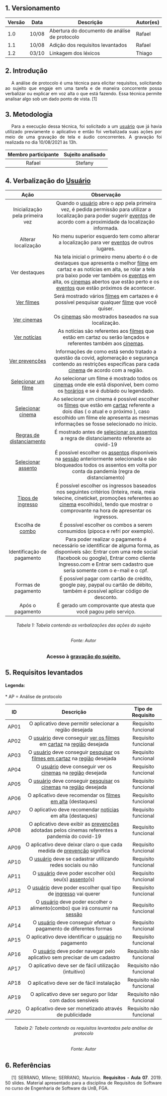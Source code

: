 ## 1. Versionamento

|Versão|Data|Descrição|Autor(es)|
|------|----|---------|---------|
|1.0|10/08|Abertura do documento de análise de protocolo|Rafael|
|1.1|10/08|Adição dos requisitos levantados|Rafael|
|1.2|03/10|Linkagem dos léxicos|Thiago|

## 2. Introdução

<p style="text-align: justify; text-indent: 20px">A análise de protocolo é uma técnica para elicitar requisitos, solicitando ao sujeito que engaje em uma tarefa e de maneira concorrente possa verbalizar ou explicar em voz alta o que está fazendo. Essa técnica permite analisar algo sob um dado ponto de vista. [1] </p>

## 3. Metodologia 
<p style="text-align: justify; text-indent: 20px">Para a execução dessa técnica, foi solicitado a um <a href="../../modelagem/lexicos/#usuario">usuário</a> que já havia utilizado previamente o aplicativo e então foi verbalizada suas ações por meio de uma gravação de tela e áudio concorrentes. A gravação foi realizada no dia 10/08/2021 às 13h. </p>

<center>

|Membro participante|Sujeito analisado|
|:--:|:--:|
|Rafael|Stefany|

</center>

## 4. Verbalização do [Usuário](../../modelagem/lexicos/#usuario)

|Ação|Observação|
|:---:|:---:|
| Inicialização pela primeira vez | Quando o [usuário](../../modelagem/lexicos/#usuario) abre o app pela primeira vez, é pedida permissão para utilizar a localização para poder sugerir [eventos](../../modelagem/lexicos/#filme) de acordo com a proximidade da localização informada.
|Alterar localização|No menu superior esquerdo tem como alterar a localização para ver [eventos](../../modelagem/lexicos/#filme) de outros lugares.|
| Ver destaques| Na tela inicial o primeiro menu aberto é o de destaques que apresenta o melhor [filme](../../modelagem/lexicos/#filme) em cartaz e as notícias em alta, se rolar a tela pra baixo pode ver também os [eventos](../../modelagem/lexicos/#filme) em alta, os [cinemas](../../modelagem/lexicos/#cinema) abertos que estão perto e os [eventos](../../modelagem/lexicos/#filme) que estão próximos de acontecer.|
|[Ver filmes](../../modelagem/lexicos/#visualizar-filme)|Será mostrado vários [filmes](../../modelagem/lexicos/#filme) em cartazes e é possível pesquisar qualquer [filme](../../modelagem/lexicos/#filme) que você quiser.|
|[Ver cinemas](../../modelagem/lexicos/#selecionar-cinema)| Os [cinemas](../../modelagem/lexicos/#cinema) são mostrados baseados na sua localização.|
|[Ver notícias](../../modelagem/lexicos/#ler-noticia)| As notícias são referentes aos [filmes](../../modelagem/lexicos/#filme) que estão em cartaz ou serão lançados e referentes também aos [cinemas](../../modelagem/lexicos/#cinema).|
|[Ver prevenções](../../modelagem/lexicos/#visualizar-prevencoes)| Informações de como está sendo tratado a questão da covid, aglomeração e segurança contendo as restrições específicas para cada [cinema](../../modelagem/lexicos/#cinema) de acordo com a região.|
|[Selecionar um filme](../../modelagem/lexicos/#visualizar-filme)| Ao selecionar um filme é mostrado todos os [cinemas](../../modelagem/lexicos/#cinema) onde ele está disponível, bem como os [horários](../../modelagem/lexicos/#sessao) e se é dublado ou legendado.|
|[Selecionar cinema](../../modelagem/lexicos/#selecionar-cinema)| Ao selecionar um cinema é possível escolher os [filmes](../../modelagem/lexicos/#filme) que estão em [cartaz](../../modelagem/lexicos/#filme-em-cartaz) referente a dois dias ( o atual e o próximo ), caso escolhido um filme ele apresenta as mesmas informações se fosse selecionado no ínicio.|
|[Regras de distanciamento](../../modelagem/lexicos/#visualizar-prevencoes)| É mostrado antes de [selecionar os assentos](../../modelagem/lexicos/#escolher-assento) a regra de distanciamento referente ao covid-19
|[Selecionar assento](../../modelagem/lexicos/#escolher-assento)| É possível escolher os [assentos](../../modelagem/lexicos/#assento) disponíveis na [sessão](../../modelagem/lexicos/#sessao) anteriormente selecionada e são bloqueados todos os assentos em volta por conta da pandemia (regra de distanciamento)
|[Tipos de ingresso](../../modelagem/lexicos/#ingresso)| É possível escolher os ingressos baseados nos seguintes critérios (Inteira, meia, meia telecine, cineticket, promoções referentes ao [cinema](../../modelagem/lexicos/#cinema) escolhido), tendo que mostrar o comprovante na hora de apresentar os ingressos.|
|Escolha de [combo](../../modelagem/lexicos/#acompanhamento)| É possível escolher os combos a serem consumidos (pipoca e refri por exemplo).
|Identificação de pagamento| Para poder realizar o pagamento é necessário se identificar de alguma forma, as disponíveis são: Entrar com uma rede social (facebook ou google), Entrar como cliente Ingresso.com e Entrar sem cadastro que seria somente com o e-mail e o cpf.|
|Formas de pagamento| É possível pagar com cartão de crédito, google pay, paypal ou cartão de débito, também é possível aplicar código de desconto.|
|Após o pagamento| É gerado um comprovante que atesta que você pagou pelo serviço.|

<h6 align = "center">Tabela 1: Tabela contendo as verbalizações das ações do sujeito</h6>
<h6 align = "center">Fonte: Autor</h6>

<center>
<h3> Acesso à <a href="https://drive.google.com/file/d/1wepFqr5pSS0Fe8-JQdHjwefvvhgvlwsO/view?usp=sharing">gravação do sujeito.</a></h3>
</center>




## 5. Requisitos levantados

<h4>Legenda:</h4>
* AP = Análise de protocolo
  
|ID|Descrição|Tipo de Requisito|
|:--:|:--:|:-----:|
|AP01|O aplicativo deve permitir selecionar a região desejada|Requisito funcional|
|AP02|O [usuário](../../modelagem/lexicos/#usuario) deve conseguir [ver os filmes](../../modelagem/lexicos/#visualizar-filme) em [cartaz](../../modelagem/lexicos/#filme-em-cartaz) na [região](../../modelagem/lexicos/#local) desejada|Requisito funcional
|AP03|O [usuário](../../modelagem/lexicos/#usuario) deve conseguir [pesquisar](../../modelagem/lexicos/#pesquisar) os [filmes em cartaz](../../modelagem/lexicos/#filme-em-cartaz) na [região](../../modelagem/lexicos/#local) desejada|Requisito funcional|
|AP04|O [usuário](../../modelagem/lexicos/#usuario) deve conseguir ver os [cinemas](../../modelagem/lexicos/#cinema) na [região](../../modelagem/lexicos/#local) desejada |Requisito funcional|
|AP05|O [usuário](../../modelagem/lexicos/#usuario) deve conseguir [pesquisar](../../modelagem/lexicos/#pesquisar) os [cinemas](../../modelagem/lexicos/#cinema) na [região](../../modelagem/lexicos/#local) desejada |Requisito funcional|
|AP06|O aplicativo deve recomendar os [filmes em alta](../../modelagem/lexicos/#filme-em-alta) (destaques) |Requisito funcional|
|AP07|O aplicativo deve recomendar [notícias](../../modelagem/lexicos/#noticia) em alta (destaques) |Requisito funcional|
|AP08|O aplicativo deve exibir as [prevenções](../../modelagem/lexicos/#visualizar-prevencoes) adotadas pelos cinemas referentes a pandemia do covid-19|Requisito funcional|
|AP09|O aplicativo deve deixar claro o que cada medida de [prevenção](../../modelagem/lexicos/#visualizar-prevencoes) significa|Requisito funcional|
|AP10|O [usuário](../../modelagem/lexicos/#usuario) deve se cadastrar utilizando redes sociais ou não|Requisito funcional|
|AP11|O [usuário](../../modelagem/lexicos/#usuario) deve poder escolher o(s) seu(s) [assento](../../modelagem/lexicos/#assento)(s)|Requisito funcional|
|AP12|O [usuário](../../modelagem/lexicos/#usuario) deve poder escolher qual tipo de [ingresso](../../modelagem/lexicos/#ingresso) vai querer|Requisito funcional|
|AP13|O [usuário](../../modelagem/lexicos/#usuario) deve poder escolher o alimento(combo) que irá consumir na [sessão](../../modelagem/lexicos/#sessão)|Requisito funcional|
|AP14|O [usuário](../../modelagem/lexicos/#usuario) deve conseguir efetuar o pagamento de diferentes formas |Requisito funcional|
|AP15|O aplicativo deve identificar o [usuário](../../modelagem/lexicos/#usuario) no pagamento|Requisito funcional|
|AP16|O [usuário](../../modelagem/lexicos/#usuario) deve poder navegar pelo aplicativo sem precisar de um cadastro|Requisito não funcional|
|AP17|O aplicativo deve ser de fácil utilização (intuitivo)|Requisito não funcional|
|AP18|O aplicativo deve ser de fácil instalação|Requisito não funcional|
|AP19|O aplicativo deve ser seguro por lidar com dados sensíveis|Requisito não funcional|
|AP20|O aplicativo deve ser monetizado através de publicidade|Requisito não funcional|

<h6 align = "center">Tabela 2: Tabela contendo os requisitos levantados pela análise de protocolo</h6>
<h6 align = "center">Fonte: Autor</h6>


## 6. Referências

<p style="text-align: justify; text-indent: 20px">[1] SERRANO, Milene; SERRANO, Maurício. <b>Requisitos - Aula 07</b>. 2019. 50 slides. Material apresentado para a disciplina de Requisitos de Software no curso de Engenharia de Software da UnB, FGA.</p>













